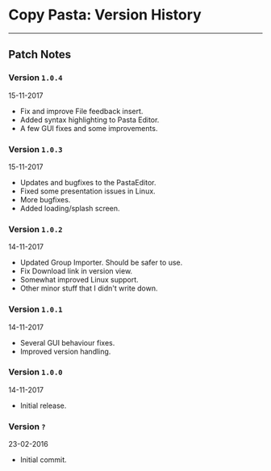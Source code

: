 # Copy Pasta: Version History
___

## Patch Notes
### Version `1.0.4`
15-11-2017
* Fix and improve File feedback insert.
* Added syntax highlighting to Pasta Editor.
* A few GUI fixes and some improvements.

### Version `1.0.3`
15-11-2017
* Updates and bugfixes to the PastaEditor.
* Fixed some presentation issues in Linux.
* More bugfixes.
* Added loading/splash screen.

### Version `1.0.2`
14-11-2017
* Updated Group Importer. Should be safer to use.
* Fix Download link in version view.
* Somewhat improved Linux support.
* Other minor stuff that I didn't write down.

### Version `1.0.1`
14-11-2017
* Several GUI behaviour fixes.
* Improved version handling.

### Version `1.0.0`
14-11-2017
* Initial release.

### Version `?`
23-02-2016
* Initial commit.
